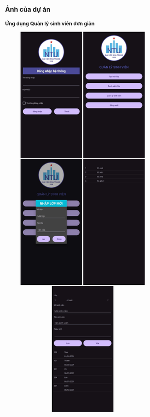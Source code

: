 ## Ảnh của dự án
### Ứng dụng Quản lý sinh viên đơn giản
<p align="center">
  <img src="images/img1.jpg" alt="" width="200">
  <img src="images/img2.jpg" alt="" width="200">
  <img src="images/img3.jpg" alt="" width="200">
  <img src="images/img4.jpg" alt="" width="200">
  <img src="images/img5.jpg" alt="" width="200">
</p>

